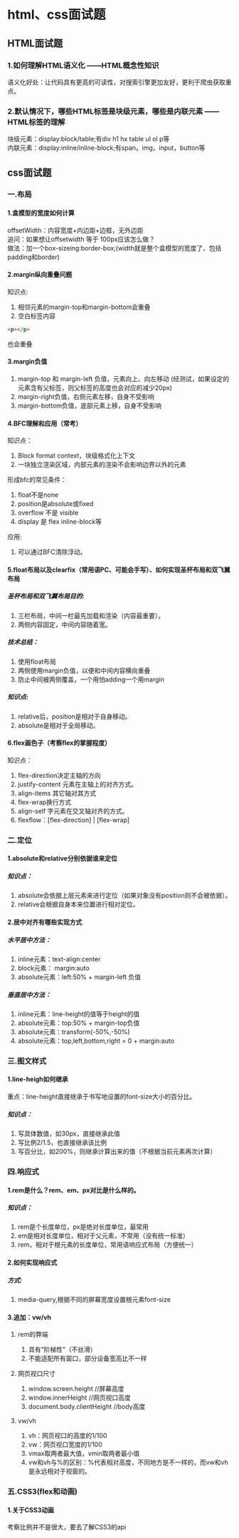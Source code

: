 # html、css面试题
## HTML面试题
### 1.如何理解HTML语义化    ——HTML概念性知识
语义化好处：让代码具有更高的可读性，对搜索引擎更加友好，更利于爬虫获取重点。  
### 2.默认情况下，哪些HTML标签是块级元素，哪些是内联元素    ——HTML标签的理解
块级元素：display:block/table;有div h1 hx table ul ol p等  
内联元素：display:inline/inline-block;有span，img，input，button等

## css面试题
### 一.布局
#### 1.盒模型的宽度如何计算
offsetWidth：内容宽度+内边距+边框，无外边距  
追问：如果想让offsetwidth 等于 100px应该怎么做？  
做法：加一个box-sizeing:border-box;(width就是整个盒模型的宽度了，包括padding和border)  

#### 2.margin纵向重叠问题
知识点:  
1. 相邻元素的margin-top和margin-bottom会重叠  
2. 空白标签内容  


```html
<p></p>
```
也会重叠


#### 3.margin负值
1. margin-top 和 margin-left 负值，元素向上、向左移动  (经测试，如果设定的元素含有父标签，则父标签的高度也会对应的减少20px)
2. margin-right负值，右侧元素左移，自身不受影响  
3. margin-bottom负值，底部元素上移，自身不受影响  


#### 4.BFC理解和应用（常考）
知识点：  
1. Block format context，块级格式化上下文  
2. 一块独立渲染区域，内部元素的渲染不会影响边界以外的元素  

形成bfc的常见条件：  
1. float不是none
2. position是absolute或fixed
3. overflow 不是 visible
4. display 是 flex inline-block等

应用:  
1. 可以通过BFC清除浮动。


#### 5.float布局以及clearfix（常用语PC、可能会手写）、如何实现圣杯布局和双飞翼布局
##### 圣杯布局和双飞翼布局目的:  
1. 三栏布局，中间一栏最先加载和渲染（内容最重要）。  
2. 两侧内容固定，中间内容随着宽。  


##### 技术总结：  
1. 使用float布局
2. 两侧使用margin负值，以便和中间内容横向重叠  
3. 防止中间被两侧覆盖，一个用怕adding一个用margin  


##### 知识点:
1. relative后，position是相对于自身移动。  
2. absolute是相对于全局移动。  


#### 6.flex画色子（考察flex的掌握程度）
知识点：  
1. flex-direction决定主轴的方向  
2. justify-content 元素在主轴上的对齐方式。  
3. align-items 其它轴对其方式  
4. flex-wrap换行方式  
5. align-self 字元素在交叉轴对齐的方式。  
6. flexflow：[flex-direction] | [flex-wrap]

### 二.定位
#### 1.absolute和relative分别依据谁来定位
##### 知识点：
1. absolute会依据上层元素来进行定位（如果对象没有position则不会被依据）。
2. relative会根据自身本来位置进行相对定位。


#### 2.居中对齐有哪些实现方式
##### 水平居中方法：  
1. inline元素：text-align:center  
2. block元素： margin:auto
3. absolute元素：left:50% + margin-left 负值


##### 垂直居中方法：
1. inline元素：line-height的值等于height的值
2. absolute元素：top:50% + margin-top负值
3. absolute元素：transform(-50%,-50%)
4. absolute元素：top,left,bottom,right = 0 + margin:auto

### 三.图文样式
#### 1.line-heigh如何继承
重点：line-height直接继承于书写地设置的font-size大小的百分比。  

##### 知识点：
1. 写具体数值，如30px，直接继承此值
2. 写比例2/1.5，也直接继承该比例
3. 写百分比，如200%，则继承计算出来的值（不根据当前元素再次计算）


### 四.响应式
#### 1.rem是什么？rem、em、px对比是什么样的。
##### 知识点：
1. rem是个长度单位，px是绝对长度单位，最常用  
2. em是相对长度单位，相对于父元素，不常用（没有统一标准）  
3. rem，相对于根元素的长度单位，常用语响应式布局（方便统一）


#### 2.如何实现响应式
##### 方式:
1. media-query,根据不同的屏幕宽度设置根元素font-size  


#### 3.追加：vw/vh
1. rem的弊端  
    1. 具有“阶梯性”（不丝滑）  
    2. 不能适配所有窗口，部分设备宽高比不一样

2. 网页视口尺寸  
    1. window.screen.height //屏幕高度
    2. window.innerHeight //网页视口高度  
    3. document.body.clientHeight //body高度  


3. vw/vh  
    1. vh：网页视口的高度的1/100  
    2. vw：网页视口宽度的1/100  
    3. vmax取两者最大值，vmin取两者最小值  
    4. vw和vh与%的区别：%代表相对高度，不同地方是不一样的，而vw和vh是永远相对于视窗的。
   

### 五.CSS3(flex和动画)
#### 1.关于CSS3动画
考察比例并不是很大，要去了解CSS3的api
